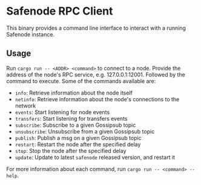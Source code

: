 # Safenode RPC Client
This binary provides a command line interface to interact with a running Safenode instance.

## Usage
Run `cargo run -- <ADDR> <command>` to connect to a node. Provide the address of the node's RPC service, e.g. 127.0.0.1:12001. Followed by the command to execute. Some of the commands available are:

- `info`: Retrieve information about the node itself
- `netinfo`: Retrieve information about the node's connections to the network
- `events`: Start listening for node events
- `transfers`: Start listening for transfers events
- `subscribe`: Subscribe to a given Gossipsub topic
- `unsubscribe`: Unsubscribe from a given Gossipsub topic
- `publish`: Publish a msg on a given Gossipsub topic
- `restart`: Restart the node after the specified delay
- `stop`: Stop the node after the specified delay
- `update`: Update to latest `safenode` released version, and restart it

For more information about each command, run `cargo run -- <command> --help`.
